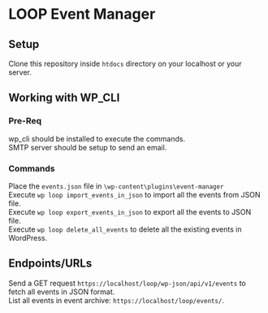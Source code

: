 # LOOP Event Manager

## Setup

Clone this repository inside `htdocs` directory on your localhost or your server.

## Working with WP_CLI

### Pre-Req
wp_cli should be installed to execute the commands.  
SMTP server should be setup to send an email.

### Commands
Place the `events.json` file in `\wp-content\plugins\event-manager`  
Execute `wp loop import_events_in_json` to import all the events from JSON file.   
Execute `wp loop export_events_in_json` to export all the events to JSON file.   
Execute `wp loop delete_all_events` to delete all the existing events in WordPress.   

## Endpoints/URLs
Send a GET request `https://localhost/loop/wp-json/api/v1/events` to fetch all events in JSON format.  
List all events in event archive: `https://localhost/loop/events/`.